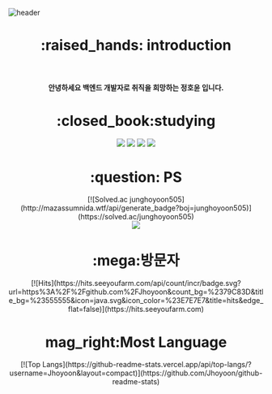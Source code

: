 ![header](https://capsule-render.vercel.app/api?type=Rounded&color=auto&height=300&section=header&text=안녕하세요-nl-백엔드%20개발자%20취준생%20정호윤입니다.&fontSize=40)
<div align=center>

  <h1>:raised_hands: introduction</h1><br> 
  <h4>안녕하세요 백엔드 개발자로 취직을 희망하는 정호윤 입니다.</h4>
  <h1>:closed_book:studying</h1>
  <img src="https://img.shields.io/badge/Java-006400?style=plastic&logo=OpenJDK&logoColor=white"/>
<img src="https://img.shields.io/badge/Spring-6DB33F?style=flat&logo=Spring&logoColor=white"/>
<img src="https://img.shields.io/badge/jQuery-0769AD?style=flat&logo=jQuery&logoColor=white"/>
<img src="https://img.shields.io/badge/MySQL-4479A1?style=flat&logo=MySQL&logoColor=white"/>
<h1>:question: PS</h1>
[![Solved.ac junghoyoon505](http://mazassumnida.wtf/api/generate_badge?boj=junghoyoon505)](https://solved.ac/junghoyoon505)<br/>
 <img src="https://img.shields.io/badge/Java-006400?style=plastic&logo=OpenJDK&logoColor=white"/>
 <h1>:mega:방문자</h1>
[![Hits](https://hits.seeyoufarm.com/api/count/incr/badge.svg?url=https%3A%2F%2Fgithub.com%2FJhoyoon&count_bg=%2379C83D&title_bg=%23555555&icon=java.svg&icon_color=%23E7E7E7&title=hits&edge_flat=false)](https://hits.seeyoufarm.com)
<h1>mag_right:Most Language</h1>
[![Top Langs](https://github-readme-stats.vercel.app/api/top-langs/?username=Jhoyoon&layout=compact)](https://github.com/Jhoyoon/github-readme-stats)
  
</div>
